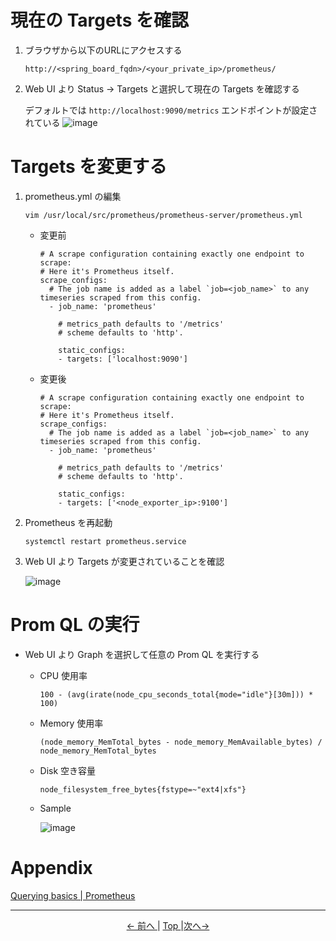 # 現在の Targets を確認

1. ブラウザから以下のURLにアクセスする
    ```
    http://<spring_board_fqdn>/<your_private_ip>/prometheus/
    ```

2. Web UI より Status → Targets と選択して現在の Targets を確認する

    デフォルトでは `http://localhost:9090/metrics` エンドポイントが設定されている
    ![image](https://user-images.githubusercontent.com/63433549/79405722-2510bb00-7fd0-11ea-8e1e-004415e7a81e.png)

# Targets を変更する

1. prometheus.yml の編集

    ```
    vim /usr/local/src/prometheus/prometheus-server/prometheus.yml
    ```

    - 変更前

        ```
        # A scrape configuration containing exactly one endpoint to scrape:
        # Here it's Prometheus itself.
        scrape_configs:
          # The job name is added as a label `job=<job_name>` to any timeseries scraped from this config.
          - job_name: 'prometheus'

            # metrics_path defaults to '/metrics'
            # scheme defaults to 'http'.

            static_configs:
            - targets: ['localhost:9090']
        ```

    - 変更後

        ```
        # A scrape configuration containing exactly one endpoint to scrape:
        # Here it's Prometheus itself.
        scrape_configs:
          # The job name is added as a label `job=<job_name>` to any timeseries scraped from this config.
          - job_name: 'prometheus'

            # metrics_path defaults to '/metrics'
            # scheme defaults to 'http'.

            static_configs:
            - targets: ['<node_exporter_ip>:9100']
        ```

2. Prometheus を再起動

    ```
    systemctl restart prometheus.service
    ```

3. Web UI より Targets が変更されていることを確認

    ![image](https://user-images.githubusercontent.com/63433549/79409883-f26bc000-7fd9-11ea-9aff-58ebc7f665a2.png)

# Prom QL の実行

- Web UI より Graph を選択して任意の Prom QL を実行する

    - CPU 使用率

        ```
        100 - (avg(irate(node_cpu_seconds_total{mode="idle"}[30m])) * 100)
        ```

    - Memory 使用率

        ```
        (node_memory_MemTotal_bytes - node_memory_MemAvailable_bytes) / node_memory_MemTotal_bytes
        ```

    - Disk 空き容量

        ```
        node_filesystem_free_bytes{fstype=~"ext4|xfs"}
        ```

    - Sample

        ![image](https://user-images.githubusercontent.com/63433549/79417098-10dab700-7fec-11ea-9dc0-8edcf97f9daa.png)

# Appendix

[Querying basics \| Prometheus](https://prometheus.io/docs/prometheus/latest/querying/basics/)

---

<p style="text-align:center"> <a href="./service_installation"><- 前へ </a> | <a href="../"> Top </a> |<a href="./grafana_settings">次へ-> </a></p>

